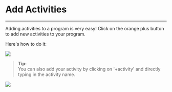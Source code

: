 # Add Activities

---

Adding activities to a program is very easy! Click on the orange plus button to add new activities to your program.

Here's how to do it:

![](https://lh3.googleusercontent.com/MXtZzO8hbNmdqVGw690VWPWI3OOT_Ee9jqWhVsdcTO1ozOH4WTQ7KH-CdrNIoJF8Qg9wjDEvZiHra9_HmhZvj46lYCWi0pJFM109lkBwJPTHp8ZQHIln_JvppqOE3zdz6l9cJ3AL)

> **Tip:**  
> You can also add your activity by clicking on '+activity' and directly typing in the activity name.

![](https://lh5.googleusercontent.com/1numF_E2tb_J1qD7N7EtVkR8zTzIqXtYrnWcB5EM2rft2WaYkOL4_nrtTTowJgjKFSKuTztywOdxABzFnT9qq6BfG7quxUL9QWdimCzw1-Kj7nmz3nq7npqFCTzd1Bp5Zd42d_Fv)

